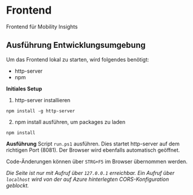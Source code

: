 # Frontend
Frontend für Mobility Insights

## Ausführung Entwicklungsumgebung
Um das Frontend lokal zu starten, wird folgendes benötigt:
- http-server
- npm

**Initiales Setup**
1. http-server installieren
```Shell
npm install -g http-server
```
2. npm install ausführen, um packages zu laden
```Shell
npm install
```

**Ausführung**
Script `run.ps1` ausführen. Dies startet http-server auf dem richtigen Port (8081). Der Browser wird ebenfalls automatisch geöffnet.

Code-Änderungen können über `STRG+F5` im Browser übernommen werden.

*Die Seite ist nur mit Aufruf über `127.0.0.1` erreichbar. Ein Aufruf über `localhost` wird von der auf Azure hinterlegten CORS-Konfiguration geblockt.*